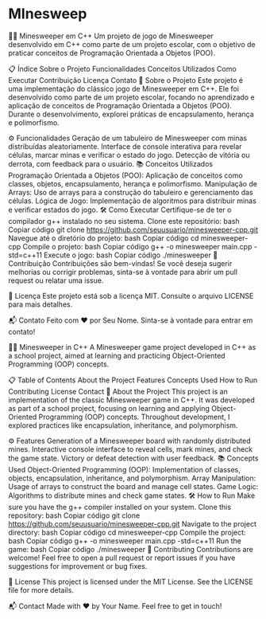 # MInesweep

🕵️‍♂️ Minesweeper em C++
Um projeto de jogo de Minesweeper desenvolvido em C++ como parte de um projeto escolar, com o objetivo de praticar conceitos de Programação Orientada a Objetos (POO).

📋 Índice
Sobre o Projeto
Funcionalidades
Conceitos Utilizados
Como Executar
Contribuição
Licença
Contato
📝 Sobre o Projeto
Este projeto é uma implementação do clássico jogo de Minesweeper em C++. Ele foi desenvolvido como parte de um projeto escolar, focando no aprendizado e aplicação de conceitos de Programação Orientada a Objetos (POO). Durante o desenvolvimento, explorei práticas de encapsulamento, herança e polimorfismo.

⚙️ Funcionalidades
Geração de um tabuleiro de Minesweeper com minas distribuídas aleatoriamente.
Interface de console interativa para revelar células, marcar minas e verificar o estado do jogo.
Detecção de vitória ou derrota, com feedback para o usuário.
📚 Conceitos Utilizados
Programação Orientada a Objetos (POO): Aplicação de conceitos como classes, objetos, encapsulamento, herança e polimorfismo.
Manipulação de Arrays: Uso de arrays para a construção do tabuleiro e gerenciamento das células.
Lógica de Jogo: Implementação de algoritmos para distribuir minas e verificar estados do jogo.
🛠 Como Executar
Certifique-se de ter o compilador g++ instalado no seu sistema.
Clone este repositório:
bash
Copiar código
git clone https://github.com/seuusuario/minesweeper-cpp.git
Navegue até o diretório do projeto:
bash
Copiar código
cd minesweeper-cpp
Compile o projeto:
bash
Copiar código
g++ -o minesweeper main.cpp -std=c++11
Execute o jogo:
bash
Copiar código
./minesweeper
🤝 Contribuição
Contribuições são bem-vindas! Se você deseja sugerir melhorias ou corrigir problemas, sinta-se à vontade para abrir um pull request ou relatar uma issue.

📄 Licença
Este projeto está sob a licença MIT. Consulte o arquivo LICENSE para mais detalhes.

📬 Contato
Feito com ❤️ por Seu Nome. Sinta-se à vontade para entrar em contato!

🕵️‍♂️ Minesweeper in C++
A Minesweeper game project developed in C++ as a school project, aimed at learning and practicing Object-Oriented Programming (OOP) concepts.

📋 Table of Contents
About the Project
Features
Concepts Used
How to Run
Contributing
License
Contact
📝 About the Project
This project is an implementation of the classic Minesweeper game in C++. It was developed as part of a school project, focusing on learning and applying Object-Oriented Programming (OOP) concepts. Throughout development, I explored practices like encapsulation, inheritance, and polymorphism.

⚙️ Features
Generation of a Minesweeper board with randomly distributed mines.
Interactive console interface to reveal cells, mark mines, and check the game state.
Victory or defeat detection with user feedback.
📚 Concepts Used
Object-Oriented Programming (OOP): Implementation of classes, objects, encapsulation, inheritance, and polymorphism.
Array Manipulation: Usage of arrays to construct the board and manage cell states.
Game Logic: Algorithms to distribute mines and check game states.
🛠 How to Run
Make sure you have the g++ compiler installed on your system.
Clone this repository:
bash
Copiar código
git clone https://github.com/seuusuario/minesweeper-cpp.git
Navigate to the project directory:
bash
Copiar código
cd minesweeper-cpp
Compile the project:
bash
Copiar código
g++ -o minesweeper main.cpp -std=c++11
Run the game:
bash
Copiar código
./minesweeper
🤝 Contributing
Contributions are welcome! Feel free to open a pull request or report issues if you have suggestions for improvement or bug fixes.

📄 License
This project is licensed under the MIT License. See the LICENSE file for more details.

📬 Contact
Made with ❤️ by Your Name. Feel free to get in touch!
